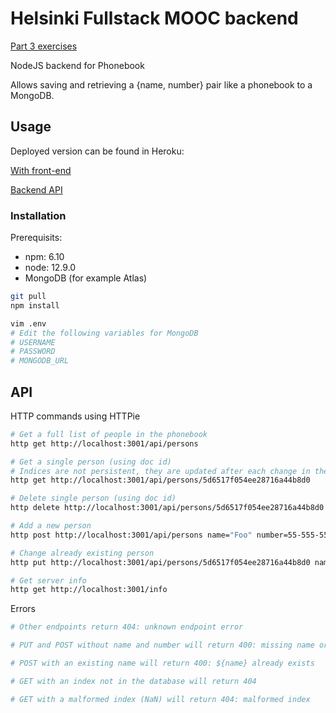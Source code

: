 # Helsinki Fullstack MOOC backend
[Part 3 exercises](https://fullstackopen.com/en/part3)

NodeJS backend for Phonebook

Allows saving and retrieving a {name, number} pair like a phonebook to a MongoDB.

## Usage

Deployed version can be found in Heroku:

[With front-end](https://fathomless-shore-94502.herokuapp.com/)

[Backend API](https://fathomless-shore-94502.herokuapp.com/api/persons)

### Installation
Prerequisits:

- npm: 6.10
- node: 12.9.0
- MongoDB (for example Atlas)

``` bash
git pull
npm install

vim .env
# Edit the following variables for MongoDB
# USERNAME
# PASSWORD
# MONGODB_URL
```

## API
HTTP commands using HTTPie

``` bash
# Get a full list of people in the phonebook
http get http://localhost:3001/api/persons

# Get a single person (using doc id)
# Indices are not persistent, they are updated after each change in the database
http get http://localhost:3001/api/persons/5d6517f054ee28716a44b8d0

# Delete single person (using doc id)
http delete http://localhost:3001/api/persons/5d6517f054ee28716a44b8d0

# Add a new person
http post http://localhost:3001/api/persons name="Foo" number=55-555-555555

# Change already existing person
http put http://localhost:3001/api/persons/5d6517f054ee28716a44b8d0 name="Foo" number=55-555-555555

# Get server info
http get http://localhost:3001/info

```

Errors
``` bash
# Other endpoints return 404: unknown endpoint error

# PUT and POST without name and number will return 400: missing name or number

# POST with an existing name will return 400: ${name} already exists

# GET with an index not in the database will return 404

# GET with a malformed index (NaN) will return 404: malformed index
```

